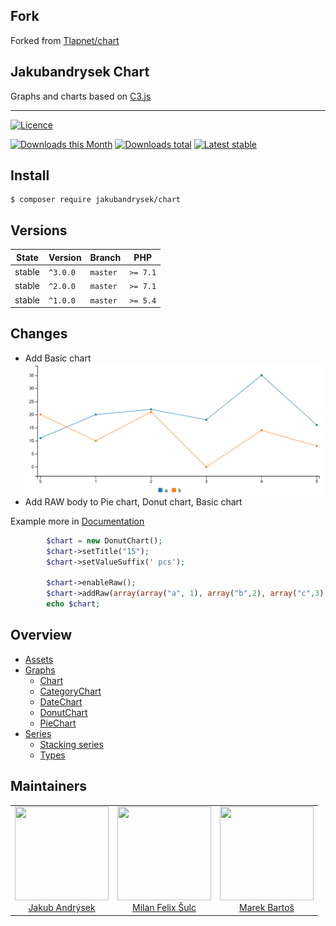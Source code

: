 ## Fork
Forked from [Tlapnet/chart](https://github.com/Tlapnet/chart)

## Jakubandrysek Chart


Graphs and charts based on [C3.js](http://c3js.org/)

-----


[![Licence](https://img.shields.io/packagist/l/jakubandrysek/chart.svg?style=flat-square)](https://packagist.org/packages/jakubandrysek/chart)

[![Downloads this Month](https://img.shields.io/packagist/dm/jakubandrysek/chart.svg?style=flat-square)](https://packagist.org/packages/jakubandrysek/chart)
[![Downloads total](https://img.shields.io/packagist/dt/jakubandrysek/chart.svg?style=flat-square)](https://packagist.org/packages/jakubandrysek/chart)
[![Latest stable](https://img.shields.io/packagist/v/jakubandrysek/chart.svg?style=flat-square)](https://packagist.org/packages/jakubandrysek/chart)

## Install

```
$ composer require jakubandrysek/chart
```

## Versions

| State       | Version   | Branch   | PHP      |
|-------------|-----------|----------|----------|
| stable      | `^3.0.0`  | `master` | `>= 7.1` |
| stable      | `^2.0.0`  | `master` | `>= 7.1` |
| stable      | `^1.0.0`  | `master` | `>= 5.4` |

## Changes
- Add Basic chart
![Chart](.docs/assets/BasicChart.png?raw=true)
- Add RAW body to Pie chart, Donut chart, Basic chart

Example more in [Documentation](.docs/README.md)
```php
		$chart = new DonutChart();
		$chart->setTitle("15");
		$chart->setValueSuffix(' pcs');
		
		$chart->enableRaw();
		$chart->addRaw(array(array("a", 1), array("b",2), array("c",3), array("d",12)));
		echo $chart;

```
## Overview

- [Assets](.docs/README.md#assets)
- [Graphs](.docs/README.md#graphs)
	- [Chart](.docs/README.md#chart)
	- [CategoryChart](.docs/README.md#categorychart)
	- [DateChart](.docs/README.md#datechart)
	- [DonutChart](.docs/README.md#donutchart)
	- [PieChart](.docs/README.md#piechart)
- [Series](.docs/README.md#series)
	- [Stacking series](.docs/README.md#stacking-series)
	- [Types](.docs/README.md#types)

## Maintainers

<table>
  <tbody>
    <tr>
      <td align="center">
        <a href="https://kubaandrysek.cz/">
            <img width="150" height="150" src="https://avatars2.githubusercontent.com/u/33494544?v=3&s=150">
        </a>
        </br>
        <a href="https://kubaandrysek.cz/">Jakub Andrýsek</a>
      </td>
      <td align="center">
        <a href="https://github.com/f3l1x">
            <img width="150" height="150" src="https://avatars2.githubusercontent.com/u/538058?v=3&s=150">
        </a>
        </br>
        <a href="https://github.com/f3l1x">Milan Felix Šulc</a>
      </td>
      <td align="center">
        <a href="https://github.com/mabar">
            <img width="150" height="150" src="https://avatars0.githubusercontent.com/u/20974277?s=400&v=4">
        </a>
        </br>
        <a href="https://github.com/mabar">Marek Bartoš</a>
      </td>
    </tr>
  <tbody>
</table>
